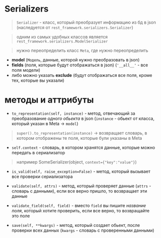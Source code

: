 # Serializers

> `Serializer` - класс, который преобразует информацию из бд в json (наследуется от `rest_framework.serializers.Serializer`)

> одним из самых удобных классов является `rest_framework.serializers.ModelSerializer`

> нужно переопределить класс `Meta`, где нужно переопределить 
* **model** (`Модель`, данные, которой нужно преобразовать в json)
* **fields** (поля, которые будут отображаться в json) (`'__all__'` - все поля модели)
* либо можно указать **exclude** (будут отображаться все поля, кроме тех, которые вы указали)

# методы и аттрибуты

* `to_representation(self, instance)` - метод, отвечающий за преобразование *одного обьекта* в json (`instance` - обьект от класса, который указан в Meta -> `model`)

> `super().to_representation(instance)` -> возвращает словарь, в котором отображены те поля, которые були указаны в Meta

* `self.context` - словарь, в котором хранятся данные, которые можно передать в сериализатор 
> например SomeSerializer(object, `context={"key":"value"}`)

* `is_valid(self, raise_exception=False)` - метод, который вызывает все проверки сериализатора

* `validate(self, attrs)` - метод, который проверяет данные (`attrs` - словарь с данными), если все верно пришло, то возвращает эти данные

* `validate_field(self, field)` - вместо `field` вы пишите *название поля*, который хотите проверить, если все верно, то возвращайте это поле 

* `save(self, **kwargs)` - метод, который создает обьект, после проверки всех данных (`kwargs` - словарь с проверенными данными)
